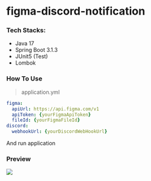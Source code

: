 # figma-discord-notification

### Tech Stacks:
- Java 17
- Spring Boot 3.1.3
- JUnit5 (Test)
- Lombok

### How To Use
> application.yml
```yml
figma:
  apiUrl: https://api.figma.com/v1
  apiToken: {yourFigmaApiToken}
  fileId: {yourFigmaFileId}
discord:
  webhookUrl: {yourDiscordWebHookUrl}
```

And run application

### Preview
![](https://velog.velcdn.com/images/uragirimono/post/f904e379-9e3d-4a55-9dad-a39bd874fc50/image.gif)
